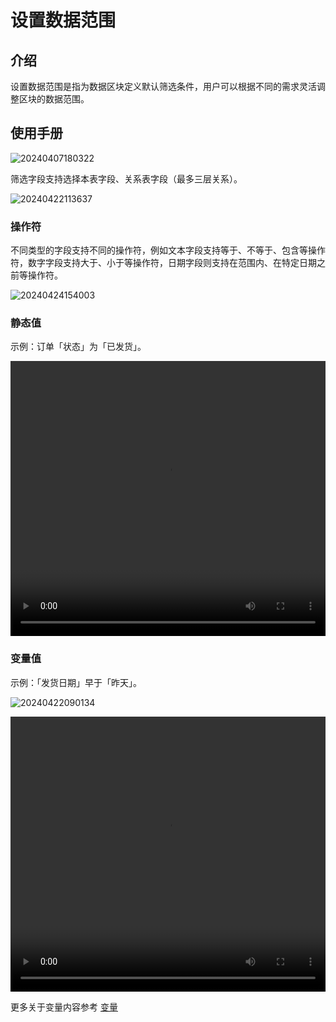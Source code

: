 # 设置数据范围

## 介绍

设置数据范围是指为数据区块定义默认筛选条件，用户可以根据不同的需求灵活调整区块的数据范围。

## 使用手册

![20240407180322](https://static-docs.nocobase.com/20240407180322.png)

筛选字段支持选择本表字段、关系表字段（最多三层关系）。

![20240422113637](https://static-docs.nocobase.com/20240422113637.png)

### 操作符

不同类型的字段支持不同的操作符，例如文本字段支持等于、不等于、包含等操作符，数字字段支持大于、小于等操作符，日期字段则支持在范围内、在特定日期之前等操作符。

![20240424154003](https://nocobase-docs.oss-cn-beijing.aliyuncs.com/20240424154003.png)

### 静态值

示例：订单「状态」为「已发货」。

 <video width="100%" height="440" controls>
      <source src="https://nocobase-docs.oss-cn-beijing.aliyuncs.com/20240415204206.mp4" type="video/mp4">
</video>

### 变量值

示例：「发货日期」早于「昨天」。

![20240422090134](https://static-docs.nocobase.com/20240422090134.png)

 <video width="100%" height="440" controls>
      <source src="https://nocobase-docs.oss-cn-beijing.aliyuncs.com/20240415214709.mp4" type="video/mp4">
</video>

更多关于变量内容参考 [变量](/handbook/ui/variables)